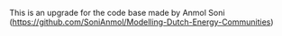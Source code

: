 This is an upgrade for the code base made by Anmol Soni (https://github.com/SoniAnmol/Modelling-Dutch-Energy-Communities)
